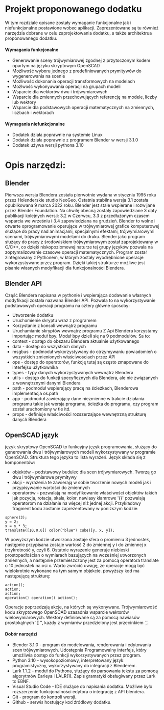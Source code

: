 # Projekt proponowanego dodatku
W tym rozdziale opisane zostały wymaganie funkcjonalne jak i niefunkcjonalne postawione wobec aplikacji. Zaprezentowane są tu również narzędzia dobrane w celu zaprojektowania dodatku, a także architektrua proponowanego dodatku.

#### Wymagania funkcjonalne 
- Generowanie sceny trójwymiarowej zgodnej z przytoczonym kodem opartym na języku skryptowym OpenSCAD
- Możliwość wyboru jednego z predefiniowanych prymitywów do wygenerowania na scenie
- Możliwość dokonania operacji transformowych na modelach
- Możlwość wykonyuwania operacji na grupach modeli
- Wsparcie dla wektorów dwu i trójwymiarowych
- Wsparcie dla zmiennych przechowujących referencję na modele, liczby lub wektory
- Wsparcie dla podstawowych operacji matematycznych na zmiennych, liczbach i wektorach
#### Wymagania niefunkcjonalne
- Dodatek działa poprawnie na systemie Linux
- Dodatek działa poprawnie z programem Blender w wersji 3.1.0
- Dodatek używa wersji pythona 3.10

# Opis narzędzi:
## Blender
Pierwsza wersja Blendera została pierwotnie wydana w styczniu 1995 roku przez Holenderskie studio NeoGeo. Ostatnia stabilna wersja 3.1 została opublikowana 9 marca 2022 roku. Blender jest stale wspierane i rozwijane przez Blender Foundation. Na chwilę obecną zostały zapowiedziane 3 daty publikacji kolejnych wersji: 3.2 w Czerwcu, 3.3 z przedłużonym czasem wsparcia we wrześniu i 3.4 zapowiedziana na grudzień.
Blender to wolne i otwarte oprogramowanie operujące w trójwymiarowej grafice komputerowej służące do pracy nad animacjami, specjalnymi efektami, trójwymiarowymi scenami, trójwymiarowymi modelami do druku.
Blender jako program służący do pracy z środowiskiem trójwymiarowym został zaprojektowany w C/C++, co dzięki niskopoziomowej naturze tej grupy języków pozwala na zoptymalizowanie czasowe operacji matematycznych. Program został zintegrowany z Pythonem, w którym zostały wyodrębnione operacje wykorzystywane przez program. Dzięki takiej strukturze możliwe jest pisanie własnych modyfikacji dla funkcjonalności Blendera.
## Blender API
Część Blendera napisana w pythonie i wspierająca dodawanie własnych modyfikacji została nazwana Blender API. Pozwala to na wykorzystywanie podstawowych operacji programu na cztery główne sposoby:
- Utworzenie dodatku
- Uruchomienie skryptu wraz z programem
- Korzystanie z konsoli wewnątrz programu
- Uruchamianie skryptów wewnątrz programu
Z Api Blendera korzystamy importując moduł bpy. Moduł bpy dzieli się na 9 podmodułów. Sa to:
 - context - dostęp do obszaru Blendera aktualnie użytkowanego
 - data - dostęp do wszystkich danych
 - msgbus - podmoduł wykorzystywany do otrzymywaniu powiadomień o wszystkich zmienionych właściwościach przez API
 - ops - dostęp do operatorów, funkcję tutaj są często zmapowane do interfejsu użytkownika
 - types - typy danych wykorzystywanych wewnątrz Blendera
 - utils - dostęp do funkcji specyficznych dla Blendera, ale nie związanych z wewnętrznymi danymi Blendera
 - path - podmoduł wspierający pracę na ścieżkach, Blenderowa implementacja os.path
 - app - podmoduł zawierający dane niezmienne w trakcie działania programu takie jak wersja programu, ścieżka do programu, czy program został uruchomiony w tle itd.
 - props - definiuje właściwości rozszerzające wewnętrzną strukturę danych Blendera
## OpenSCAD język
język skryptowy OpenSCAD to funkcyjny język programowania, służący do generowania dwu i trójwymiarowych modeli wykorzystywany w programie OpenSCAD. Struktura tego języka to lista wyrażeń. 
Język składa się z komponentów:
- objektów - podstawowy budulec dla scen trójwymiarowych. Tworzą go dwu i trójwymiarowe prymitywy
- akcji - wyrażenia te zawierają w sobie tworzenie nowych modeli jak i przypisywanie wartości do zmiennych
- operatorów - pozwalają na modyfikowanie właściwości objektów takich jak pozycja, rotacja, skala, kolor. nawiasy klamrowe '{}' pozwalają operatorom na działanie na więcej niż jednej akcji. 
Przykładowy fragment kodu zostanie zaprezentowany w poniższym kodzie:
``` scad
sphere(3);
y = 2;
x = y * 3;
translate([10,0,0]) color("blue") cube([y, x, y]);
```
W powyższym kodzie utworzona zostaje sfera o promieniu 3 jednostek, następnie przypisana zostaje wartość 2 do zmiennej y i do zmiennej x trzykrotność y, czyli 6. Ostatnie wyrażenie generuje niebieski prostopadłościan o wymiarach bazujących na wcześniej utworzonych zmiennych, a następnie przemieszczony jest za pomocą operatora translate o 10 jednostek na osi x. Warto zwrócić uwagę, że operacje mogą być wielokrotnie wykonane na tym samym objekcie.
powyższy kod ma następującą strukturę:
```scad
action();
action;
action;
operation() operation() action();
```
Operacje poprzedzają akcje, na których są wykonywane. 
Trójwymiarowość kodu skryptowego OpenSCAD uzasadnia wsparcie wektorów wielowymiarowych. Wektory definiowane są za pomocą nawiasów prostokątnych '[]'', każdy z wymiarów przedzielony jest przecinkiem ','.

#### Dobór narzędzi 
- Blender 3.1.0 - program do modelowania, renderowania i edytowania scen trójwymiarowych. Udostępnia Programowalny interfejs, który umożliwia dostęp do funkcji wykorzystywanych przez program.
- Python 3.10 - wysokopoziomowy, interpretowany język programistyczny, wykorzystywany do integracji z Blenderem.
- Lark 1.1.2 - moduł do Pythona, służący do parsowania tekstu za pomocą algorytmów Earleya i LALR(1). Zapis gramatyki obsługiwany przez Lark to EBNF.  
- Visual Studio Code - IDE służące do napisania dodatku. Możliwe było rozszerzenie funkcjonalności edytora o integrację z API blendera.
- Git - program do kontroli wersji.
- Github - serwis hostujący kod źródłowy dodatku.

